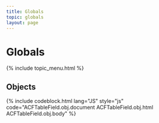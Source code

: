 ```yaml
---
title: Globals
topic: globals
layout: page
---
```


# Globals

{% include topic_menu.html %}

## Objects

{% include codeblock.html
lang="JS"
style="js"
code="ACFTableField.obj.document
ACFTableField.obj.html
ACFTableField.obj.body"
%}
